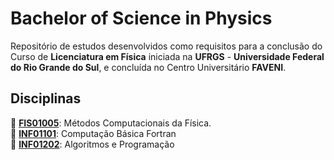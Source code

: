 # Bachelor of Science in Physics

Repositório de estudos desenvolvidos como requisitos para a conclusão do Curso de **Licenciatura em Física** iniciada na **UFRGS** - **Universidade Federal do Rio Grande do Sul**, e concluída no Centro Universitário **FAVENI**.  

## Disciplinas

📂 **[FIS01005](https://github.com/fermyno/bachelor-of-Science-in-Physics/tree/main/FIS01005-metodos-computacionais-da-fisica)**: Métodos Computacionais da Física.  
📂 **[INF01101](https://github.com/fermyno/bachelor-of-Science-in-Physics/tree/main/INF01101-computacao-basica-fortran)**: Computação Básica Fortran  
📂 **[INF01202](https://github.com/fermyno/bachelor-of-Science-in-Physics/tree/main/INF01202-algoritmos-e-programacao)**: Algoritmos e Programação  
